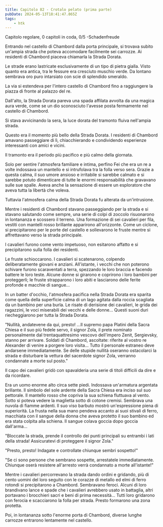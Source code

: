 ```yaml
---
title: Capitolo 82 - Crotalo pelato (prima parte)
pubDate: 2024-05-13T18:41:47.865Z
tags:
    - htk
---
```


Capitolo regolare,
0 capitoli in coda, 0/5
-Schadenfreude

Entrando nel castello di Chambord dalla porta principale, si trovava subito un'ampia strada che poteva accomodare facilmente sei carrozze. Ai residenti di Chambord piaceva chiamarla la Strada Dorata.

Le strade erano lastricate esclusivamente di un tipo di pietra gialla. Visto quanto era antica, tra le fessure era cresciuto muschio verde. Da lontano sembrava oro puro intarsiato con scie di splendido smeraldo.

La via si estendeva per l'intero castello di Chambord fino a raggiungere la piazza di fronte al palazzo del re.

Dall'alto, la Strada Dorata pareva una spada affilata avvolta da una magica aura verde, come se un dio sconosciuto l'avesse posta fermamente nel castello di Chambord.

Si stava avvicinando la sera, la luce dorata del tramonto fluiva nell'ampia strada.

Questo era il momento più bello della Strada Dorata. I residenti di Chambord amavano passeggiare di lì, chiacchierando e condividendo esperienze interessanti con amici e vicini.

Il tramonto era il periodo più pacifico e più calmo della giornata.

Solo per sentire l'atmosfera familiare e intima, perfino Fei che era un re a volte indossava un mantello e si intrufolava tra la folla verso sera. Grazie a questa calma, il suo umore ansioso e irritabile si sarebbe calmato e si sarebbe potuto dimenticare di tutte le enormi responsabilità che gravavano sulle sue spalle. Aveva anche la sensazione di essere un esploratore che aveva tutta la libertà che voleva.

Tuttavia l'atmosfera calma della Strada Dorata fu alterata da un'intrusione.

Mentre i residenti di Chambord stavano passeggiando per la strada e si stavano salutando come sempre, una serie di colpi di zoccolo risuonarono in lontananza e scossero il terreno. Una formazione di sei cavalieri per fila, vestiti con mantelli rosso brillante apparirono all'orizzonte. Come un ciclone, si precipitarono per le porte del castello e sollevarono le fruste mentre si affrettavano verso la strada principale.

I cavalieri furono come vento impetuoso, non esitarono affatto e si precipitarono sulla folla dei residenti.

Le fruste schioccarono. I cavalieri si scatenarono, colpendo deliberatamente giovani e anziani. All'istante, i vecchi che non poterono schivare furono scaraventati a terra, spezzando le loro braccia e facendo battere le loro teste. Alcune donne si girarono e coprirono i loro bambini per proteggerli; le fruste strapparono i loro abiti e lasciarono delle ferite profonde e macchie di sangue...

In un batter d'occhio, l'atmosfera pacifica nella Strada Dorata era sparita come quella della superficie calma di un lago agitata dalla roccia scagliata da un bambino per una burla. Le risate di derisione dei cavalieri, le grida dei ragazzini, le voci miserabili dei vecchi e delle donne... Questi suoni duri riecheggiarono per tutta la Strada Dorata.

"Nullità, andatevene da qui, presto! ...Il supremo papa Platini della Sacra Chiesa e il suo più fedele servo, il signor Zola, il prete nominato personalmente dal trentaquattresimo vescovo dell'impero Zenit, Sergievsky, stanno per arrivare. Soldati di Chambord, ascoltate: riferite al vostro re Alexander di venire a porgere loro visita... Tutto il personale estraneo deve andarsene immediatamente. Se delle stupide nullità oseranno ostacolarci la strada e disturbare la vettura del sacerdote signor Zola, verranno condannate a morte sul posto."

Il capo dei cavalieri gridò con spavalderia una serie di titoli difficili da dire e da ricordare.

Era un uomo enorme alto circa sette piedi. Indossava un'armatura argentata brillante. Il simbolo del sole ardente della Sacra Chiesa era inciso sul suo pettorale. Il mantello rosso che copriva la sua schiena fluttuava al vento. Sotto si poteva vedere la maglietta sotto di cotone cremisi. Sembrava una nuvola di fiamme ardenti. Il suo viso barbuto mostrò un'espressione piena di superiorità. La frusta nella sua mano pendeva accanto ai suoi  stivali di ferro, macchiata con il sangue della donna che aveva protetto il suo bambino ed era stata colpita alla schiena. Il sangue colava goccia dopo goccia dall'arma...

"Bloccate la strada, prende il controllo dei punti principali su entrambi i lati della strada! Assicuratevi di proteggere il signor Zola."

"Presto, presto! Indagate e controllate chiunque sembri sospetto!"

"Se ci sono persone che sembrano sospette, arrestatele immediatamente. Chiunque oserà resistere all'arresto verrà condannato a morte all'istante!"

Mentre i cavalieri percorrevano la strada dando ordini e gridando, più di cento uomini  del loro seguito con le corazze di metallo ed elmi di ferro rotondi si precipitarono a Chambord. Sembravano feroci. Alcuni di loro brandivano lance e spade che i cavalieri avrebbero usato in battaglia, altri portavano i brocchieri sacri e beni di prima necessità... Tutti loro gridarono con ferocia e scacciarono la folla per strada. Presto formarono una zona protetta.

Poi, in lontananza sotto l'enorme porta di Chambord, diverse lunghe carrozze entrarono lentamente nel castello.



